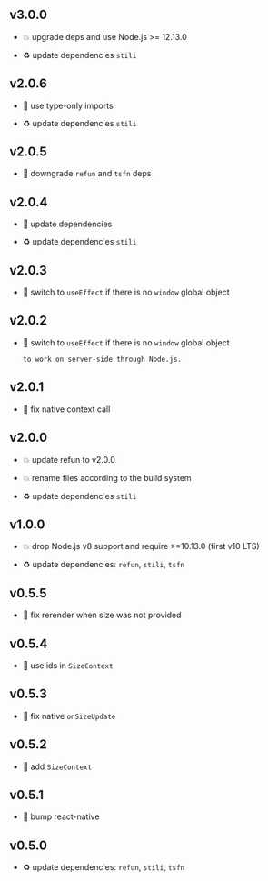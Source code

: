 ## v3.0.0

* 💥 upgrade deps and use Node.js >= 12.13.0

* ♻️ update dependencies `stili`

## v2.0.6

* 🐞 use type-only imports

* ♻️ update dependencies `stili`

## v2.0.5

* 🐞 downgrade `refun` and `tsfn` deps

## v2.0.4

* 🐞 update dependencies

* ♻️ update dependencies `stili`

## v2.0.3

* 🐞 switch to `useEffect` if there is no `window` global object

## v2.0.2

* 🐞 switch to `useEffect` if there is no `window` global object

  ```
  to work on server-side through Node.js.
  ```

## v2.0.1

* 🐞 fix native context call

## v2.0.0

* 💥 update refun to v2.0.0

* 💥 rename files according to the build system

* ♻️ update dependencies `stili`

## v1.0.0

* 💥 drop Node.js v8 support and require >=10.13.0 (first v10 LTS)

* ♻️ update dependencies: `refun`, `stili`, `tsfn`

## v0.5.5

* 🐞 fix rerender when size was not provided

## v0.5.4

* 🐞 use ids in `SizeContext`

## v0.5.3

* 🐞 fix native `onSizeUpdate`

## v0.5.2

* 🐞 add `SizeContext`

## v0.5.1

* 🐞 bump react-native

## v0.5.0

* ♻️ update dependencies: `refun`, `stili`, `tsfn`
